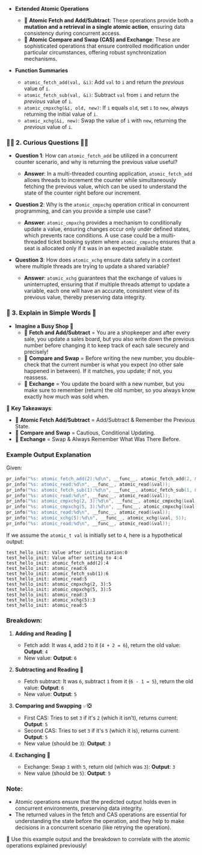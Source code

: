 - **Extended Atomic Operations**
  - 🔄 **Atomic Fetch and Add/Subtract**: These operations provide both a **mutation and a retrieval in a single atomic action**, ensuring data consistency during concurrent access.
  - 🔄 **Atomic Compare and Swap (CAS) and Exchange**: These are sophisticated operations that ensure controlled modification under particular circumstances, offering robust synchronization mechanisms.

- **Function Summaries**
  - `atomic_fetch_add(val, &i)`: Add `val` to `i` and return the _previous_ value of `i`.
  - `atomic_fetch_sub(val, &i)`: Subtract `val` from `i` and return the _previous_ value of `i`.
  - `atomic_cmpxchg(&i, old, new)`: If `i` equals `old`, set `i` to `new`, always returning the initial value of `i`.
  - `atomic_xchg(&i, new)`: Swap the value of `i` with `new`, returning the _previous_ value of `i`.

### 🕵️‍♂️ 2. **Curious Questions** 🕵️‍♂️

- **Question 1**: How can `atomic_fetch_add` be utilized in a concurrent counter scenario, and why is returning the previous value useful?
  - **Answer**: In a multi-threaded counting application, `atomic_fetch_add` allows threads to increment the counter while simultaneously fetching the previous value, which can be used to understand the state of the counter right before our increment.

- **Question 2**: Why is the `atomic_cmpxchg` operation critical in concurrent programming, and can you provide a simple use case?
  - **Answer**: `atomic_cmpxchg` provides a mechanism to conditionally update a value, ensuring changes occur only under defined states, which prevents race conditions. A use case could be a multi-threaded ticket booking system where `atomic_cmpxchg` ensures that a seat is allocated only if it was in an expected available state.

- **Question 3**: How does `atomic_xchg` ensure data safety in a context where multiple threads are trying to update a shared variable?
  - **Answer**: `atomic_xchg` guarantees that the exchange of values is uninterrupted, ensuring that if multiple threads attempt to update a variable, each one will have an accurate, consistent view of its previous value, thereby preserving data integrity.

### 🍎 3. **Explain in Simple Words** 🍎

- **Imagine a Busy Shop 🏬**
  - 🍎 **Fetch and Add/Subtract** = You are a shopkeeper and after every sale, you update a sales board, but you also write down the previous number before changing it to keep track of each sale securely and precisely!
  - 🔄 **Compare and Swap** = Before writing the new number, you double-check that the current number is what you expect (no other sale happened in between). If it matches, you update; if not, you reassess.
  - 🔄 **Exchange** = You update the board with a new number, but you make sure to remember (return) the old number, so you always know exactly how much was sold when.

🍏 **Key Takeaways**:
- 📌 **Atomic Fetch Add/Subtract** = Add/Subtract & Remember the Previous State.
- 📌 **Compare and Swap** = Cautious, Conditional Updating.
- 📌 **Exchange** = Swap & Always Remember What Was There Before.



### Example Output Explanation

Given:
```c
pr_info("%s: atomic_fetch_add(2):%d\n", __func__, atomic_fetch_add(2, &val));
pr_info("%s: atomic_read:%d\n", __func__, atomic_read(&val));
pr_info("%s: atomic_fetch_sub(1):%d\n", __func__, atomic_fetch_sub(1, &val));
pr_info("%s: atomic_read:%d\n", __func__, atomic_read(&val));
pr_info("%s: atomic_cmpxchg(2, 3):%d\n", __func__, atomic_cmpxchg(&val, 2, 3));
pr_info("%s: atomic_cmpxchg(5, 3):%d\n", __func__, atomic_cmpxchg(&val, 5, 3));
pr_info("%s: atomic_read:%d\n", __func__, atomic_read(&val));
pr_info("%s: atomic_xchg(5):%d\n", __func__, atomic_xchg(&val, 5));
pr_info("%s: atomic_read:%d\n", __func__, atomic_read(&val));
```

If we assume the `atomic_t val` is initially set to `4`, here is a hypothetical output:

```plaintext
test_hello_init: Value after initialization:0
test_hello_init: Value after setting to 4:4
test_hello_init: atomic_fetch_add(2):4
test_hello_init: atomic_read:6
test_hello_init: atomic_fetch_sub(1):6
test_hello_init: atomic_read:5
test_hello_init: atomic_cmpxchg(2, 3):5
test_hello_init: atomic_cmpxchg(5, 3):5
test_hello_init: atomic_read:3
test_hello_init: atomic_xchg(5):3
test_hello_init: atomic_read:5
```

### Breakdown:

1. **Adding and Reading** 🚀
   - Fetch add: It was `4`, add `2` to it (`4 + 2 = 6`), return the old value: **Output**: `4`
   - New value: **Output**: `6`

2. **Subtracting and Reading** 🔽
   - Fetch subtract: It was `6`, subtract `1` from it (`6 - 1 = 5`), return the old value: **Output**: `6`
   - New value: **Output**: `5`

3. **Comparing and Swapping** ✅❎
   - First CAS: Tries to set `3` if it's `2` (which it isn’t), returns current: **Output**: `5`
   - Second CAS: Tries to set `3` if it's `5` (which it is), returns current: **Output**: `5`
   - New value (should be `3`): **Output**: `3`

4. **Exchanging** 🔄
   - Exchange: Swap `3` with `5`, return old (which was `3`): **Output**: `3`
   - New value (should be `5`): **Output**: `5`

### Note:

- Atomic operations ensure that the predicted output holds even in concurrent environments, preserving data integrity.
- The returned values in the fetch and CAS operations are essential for understanding the state before the operation, and they help to make decisions in a concurrent scenario (like retrying the operation). 

🚀 Use this example output and the breakdown to correlate with the atomic operations explained previously!